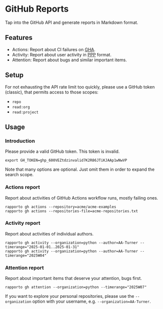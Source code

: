 # GitHub Reports

Tap into the GitHub API and generate reports in Markdown format.

## Features

- Actions: Report about CI failures on [GHA].
- Activity: Report about user activity in [PPP] format.
- Attention: Report about bugs and similar important items.

## Setup

For not exhausting the API rate limit too quickly, please use a GitHub
token (classic), that permits access to those scopes:

- `repo`
- `read:org`
- `read:project`

## Usage

### Introduction

Please provide a valid GitHub token. This token is invalid.
```shell
export GH_TOKEN=ghp_600VEZtdzinvalid7K2R86JTiKJAAp1wNwVP
```

Note that many options are optional. Just omit them in order to expand the
search scope.

### Actions report
Report about activities of GitHub Actions workflow runs, mostly failing ones.
```shell
rapporto gh actions --repository=acme/acme-examples
rapporto gh actions --repositories-file=acme-repositories.txt
```

### Activity report
Report about activities of individual authors.
```shell
rapporto gh activity --organization=python --author=AA-Turner --timerange="2025-01-01..2025-01-31"
rapporto gh activity --organization=python --author=AA-Turner --timerange="2025W04"
```

### Attention report
Report about important items that deserve your attention, bugs first.
```shell
rapporto gh attention --organization=python --timerange="2025W07"
```
If you want to explore your personal repositories, please use the
`--organization` option with your username, e.g. `--organization=AA-Turner`.


[GHA]: https://github.com/features/actions
[PPP]: https://weekdone.com/resources/plans-progress-problems
